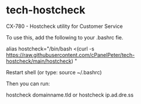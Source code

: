 # tech-hostcheck
CX-780 - Hostcheck utility for Customer Service

To use this, add the following to your .bashrc fie.

alias hostcheck="/bin/bash <(curl -s https://raw.githubusercontent.com/cPanelPeter/tech-hostcheck/main/hostcheck) "

Restart shell (or type: source ~/.bashrc)

Then you can run: 

hostcheck domainname.tld
or
hostcheck ip.ad.dre.ss


